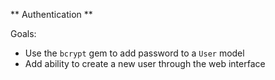 ** Authentication **

Goals:

- Use the `bcrypt` gem to add password to a `User` model
- Add ability to create a new user through the web interface